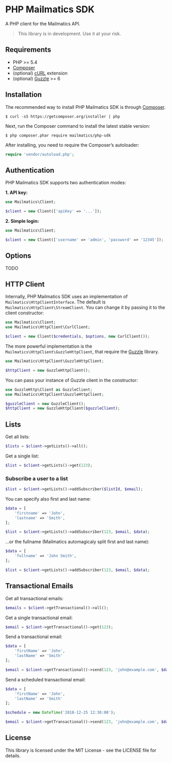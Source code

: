 # PHP Mailmatics SDK

A PHP client for the Mailmatics API.

> This library is in development. Use it at your risk.

## Requirements

* PHP >= 5.4
* [Composer](https://getcomposer.org/)
* (optional) [cURL](http://php.net/manual/en/book.curl.php) extension
* (optional) [Guzzle](http://guzzlephp.org) >= 6

## Installation

The recommended way to install PHP Mailmatics SDK is through [Composer](https://getcomposer.org/).

	$ curl -sS https://getcomposer.org/installer | php

Next, run the Composer command to install the latest stable version:

	$ php composer.phar require mailmatics/php-sdk

After installing, you need to require the Composer’s autoloader:

```php
require 'vendor/autoload.php';
```

## Authentication

PHP Mailmatics SDK supports two authentication modes:

**1. API key:**

```php
use Mailmatics\Client;

$client = new Client(['apiKey' => '...']);
```

**2. Simple login:**

```php
use Mailmatics\Client;

$client = new Client(['username' => 'admin', 'password' => '12345']);
```

## Options

TODO

## HTTP Client

Internally, PHP Mailmatics SDK uses an implementation of `Mailmatics\HttpClientInterface`. The default is `Mailmatics\HttpClient\StreamClient`. You can change it by passing it to the client constructor:

```php
use Mailmatics\Client;
use Mailmatics\HttpClient\CurlClient;

$client = new Client($credentials, $options, new CurlClient());
```

The more powerful implementation is the `Mailmatics\HttpClient\GuzzleHttpClient`, that require the [Guzzle](http://guzzlephp.org) library.

```php
use Mailmatics\HttpClient\GuzzleHttpClient;

$httpClient = new GuzzleHttpClient();
```

You can pass your instance of Guzzle client in the constructor:

```php
use GuzzleHttp\Client as GuzzleClient;
use Mailmatics\HttpClient\GuzzleHttpClient;

$guzzleClient = new GuzzleClient();
$httpClient = new GuzzleHttpClient($guzzleClient);
```

## Lists

Get all lists:

```php
$lists = $client->getLists()->all();
```

Get a single list:

```php
$list = $client->getLists()->get(123);
```

### Subscribe a user to a list

```php
$list = $client->getLists()->addSubscriber($listId, $email);
```

You can specify also first and last name:

```php
$data = [
	'firstname' => 'John',
	'lastname' => 'Smith',
];

$list = $client->getLists()->addSubscriber(123, $email, $data);
```

...or the fullname (Mailmatics automagicaly split first and last name):

```php
$data = [
	'fullname' => 'John Smith',
];

$list = $client->getLists()->addSubscriber(123, $email, $data);
```

## Transactional Emails

Get all transactional emails:

```php
$emails = $client->getTransactional()->all();
```

Get a single transactional email:

```php
$email = $client->getTransactional()->get(123);
```

Send a transactional email:

```php
$data = [
	'firstName' => 'John',
	'lastName' => 'Smith'
];

$email = $client->getTransactional()->send(123, 'john@example.com', $data);
```

Send a scheduled transactional email:

```php
$data = [
	'firstName' => 'John',
	'lastName' => 'Smith'
];

$schedule = new DateTime('2018-12-25 12:30:00');

$email = $client->getTransactional()->send(123, 'john@example.com', $data, $schedule);
```

## License

This library is licensed under the MIT License - see the LICENSE file for details.
